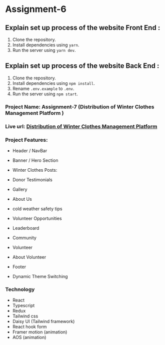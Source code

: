 # Assignment-6

## Explain set up process of the website Front End :

1. Clone the repository.
2. Install dependencies using `yarn`.
3. Run the server using `yarn dev`.

## Explain set up process of the website Back End :

1. Clone the repository.
2. Install dependencies using `npm install`.
3. Rename `.env.example` to `.env`.
4. Run the server using `npm start`.

### Project Name: Assignment-7 (Distribution of Winter Clothes Management Platform )

### Live url: [Distribution of Winter Clothes Management Platform](https://clothex-web.vercel.app/)

### Project Features:

- Header / NavBar
- Banner / Hero Section
- Winter Clothes Posts:
- Donor Testimonials
- Gallery
- About Us
- cold weather safety tips
- Volunteer Opportunities
- Leaderboard
- Community
- Volunteer
- About Volunteer
- Footer

- Dynamic Theme Switching

### Technology

- React
- Typescript
- Redux
- Tailwind css
- Daisy UI (Tailwind framework)
- React hook form
- Framer motion (animation)
- AOS (animation)
